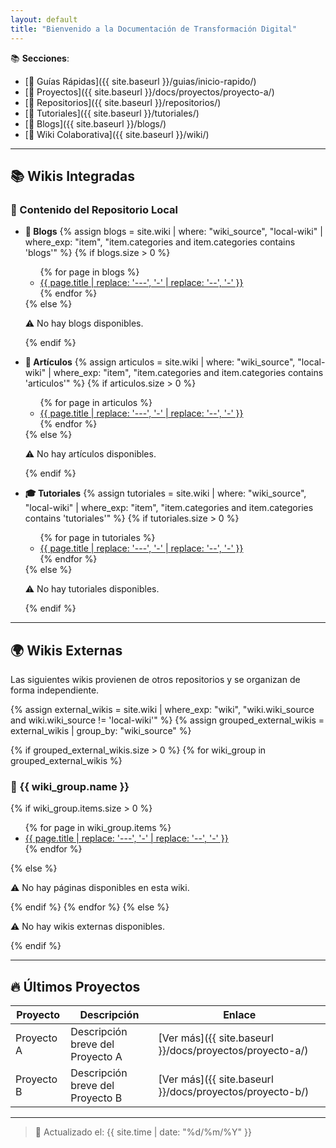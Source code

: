 ```yaml
---
layout: default
title: "Bienvenido a la Documentación de Transformación Digital"
---
```


📚 **Secciones**:  
- [📑 Guías Rápidas]({{ site.baseurl }}/guias/inicio-rapido/)  
- [🚀 Proyectos]({{ site.baseurl }}/docs/proyectos/proyecto-a/)
- [📂 Repositorios]({{ site.baseurl }}/repositorios/)
- [📘 Tutoriales]({{ site.baseurl }}/tutoriales/)
- [📝 Blogs]({{ site.baseurl }}/blogs/)
- [📖 Wiki Colaborativa]({{ site.baseurl }}/wiki/)

---

## 📚 Wikis Integradas

### 📌 Contenido del Repositorio Local

- **📖 Blogs**
  {% assign blogs = site.wiki | where: "wiki_source", "local-wiki" | where_exp: "item", "item.categories and item.categories contains 'blogs'" %}
  {% if blogs.size > 0 %}
    <ul>
    {% for page in blogs %}
      <li><a href="{{ page.url | relative_url }}">{{ page.title | replace: '---', '-' | replace: '--', '-' }}</a></li>
    {% endfor %}
    </ul>
  {% else %}
    <p>⚠️ No hay blogs disponibles.</p>
  {% endif %}

- **📑 Artículos**
  {% assign articulos = site.wiki | where: "wiki_source", "local-wiki" | where_exp: "item", "item.categories and item.categories contains 'articulos'" %}
  {% if articulos.size > 0 %}
    <ul>
    {% for page in articulos %}
      <li><a href="{{ page.url | relative_url }}">{{ page.title | replace: '---', '-' | replace: '--', '-' }}</a></li>
    {% endfor %}
    </ul>
  {% else %}
    <p>⚠️ No hay artículos disponibles.</p>
  {% endif %}

- **🎓 Tutoriales**
  {% assign tutoriales = site.wiki | where: "wiki_source", "local-wiki" | where_exp: "item", "item.categories and item.categories contains 'tutoriales'" %}
  {% if tutoriales.size > 0 %}
    <ul>
    {% for page in tutoriales %}
      <li><a href="{{ page.url | relative_url }}">{{ page.title | replace: '---', '-' | replace: '--', '-' }}</a></li>
    {% endfor %}
    </ul>
  {% else %}
    <p>⚠️ No hay tutoriales disponibles.</p>
  {% endif %}

---

## 🌍 Wikis Externas

Las siguientes wikis provienen de otros repositorios y se organizan de forma independiente.

{% assign external_wikis = site.wiki | where_exp: "wiki", "wiki.wiki_source and wiki.wiki_source != 'local-wiki'" %}
{% assign grouped_external_wikis = external_wikis | group_by: "wiki_source" %}

{% if grouped_external_wikis.size > 0 %}
  {% for wiki_group in grouped_external_wikis %}
  ### 🔹 {{ wiki_group.name }}
  {% if wiki_group.items.size > 0 %}
    <ul>
    {% for page in wiki_group.items %}
      <li><a href="{{ page.url | relative_url }}">{{ page.title | replace: '---', '-' | replace: '--', '-' }}</a></li>
    {% endfor %}
    </ul>
  {% else %}
    <p>⚠️ No hay páginas disponibles en esta wiki.</p>
  {% endif %}
  {% endfor %}
{% else %}
  <p>⚠️ No hay wikis externas disponibles.</p>
{% endif %}

---

## 🔥 Últimos Proyectos

| Proyecto | Descripción | Enlace |
|----------|-------------|--------|
| Proyecto A | Descripción breve del Proyecto A | [Ver más]({{ site.baseurl }}/docs/proyectos/proyecto-a/) |
| Proyecto B | Descripción breve del Proyecto B | [Ver más]({{ site.baseurl }}/docs/proyectos/proyecto-b/) |

---

> 📅 Actualizado el: {{ site.time | date: "%d/%m/%Y" }}